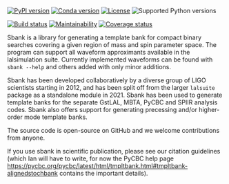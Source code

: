 [![PyPI version](https://badge.fury.io/py/sbank.svg)](http://badge.fury.io/py/sbank)
[![Conda version](https://img.shields.io/conda/vn/conda-forge/sbank.svg)](https://anaconda.org/conda-forge/sbank/)
[![License](https://img.shields.io/pypi/l/sbank.svg)](https://choosealicense.com/licenses/gpl-2.0/)
![Supported Python versions](https://img.shields.io/pypi/pyversions/sbank.svg)

[![Build status](https://github.com/gwastro/sbank/actions/workflows/build.yml/badge.svg?branch=master)](https://github.com/gwastro/sbank/actions/workflows/build.yml)
[![Maintainability](https://api.codeclimate.com/v1/badges/1488c7bc13b82b49661d/maintainability)](https://codeclimate.com/github/gwastro/sbank/maintainability)
[![Coverage status](https://codecov.io/gh/gwastro/sbank/branch/master/graph/badge.svg)](https://codecov.io/gh/gwastro/sbank)

Sbank is a library for generating a template bank for compact binary searches
covering a given region of mass and spin parameter space.
The program can support all waveform approximants available in the
lalsimulation suite. Currently implemented waveforms can be found with
`sbank --help` and others added with only minor additions.

Sbank has been developed collaboratively by a diverse group of LIGO scientists
starting in 2012, and has been split off from the larger `lalsuite` package as
a standalone module in 2021.
Sbank has been used to generate template banks for the separate GstLAL, MBTA,
PyCBC and SPIIR analysis codes.
Sbank also offers support for generating precessing and/or higher-order mode
template banks.

The source code is open-source on GitHub and we welcome contributions from
anyone.

If you use sbank in scientific publication, please see our citation guidelines
(which Ian will have to write, for now the PyCBC help page
<https://pycbc.org/pycbc/latest/html/tmpltbank.html#tmpltbank-alignedstochbank>
contains the important details).
